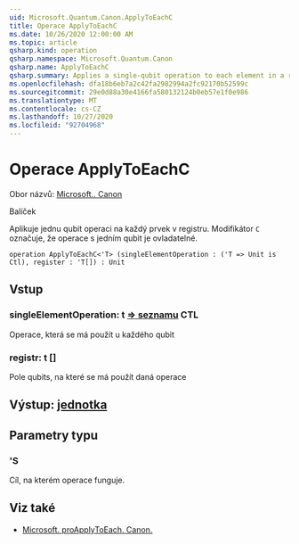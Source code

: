 ```yaml
---
uid: Microsoft.Quantum.Canon.ApplyToEachC
title: Operace ApplyToEachC
ms.date: 10/26/2020 12:00:00 AM
ms.topic: article
qsharp.kind: operation
qsharp.namespace: Microsoft.Quantum.Canon
qsharp.name: ApplyToEachC
qsharp.summary: Applies a single-qubit operation to each element in a register. The modifier `C` indicates that the single-qubit operation is controllable.
ms.openlocfilehash: dfa18b6eb7a2c42fa2982994a2fc92170b52599c
ms.sourcegitcommit: 29e0d88a30e4166fa580132124b0eb57e1f0e986
ms.translationtype: MT
ms.contentlocale: cs-CZ
ms.lasthandoff: 10/27/2020
ms.locfileid: "92704968"
---
```

# <a name="applytoeachc-operation"></a>Operace ApplyToEachC

Obor názvů: [Microsoft.. Canon](xref:Microsoft.Quantum.Canon)

Balíček [](https://nuget.org/packages/)


Aplikuje jednu qubit operaci na každý prvek v registru.
Modifikátor `C` označuje, že operace s jedním qubit je ovladatelné.

```qsharp
operation ApplyToEachC<'T> (singleElementOperation : ('T => Unit is Ctl), register : 'T[]) : Unit
```


## <a name="input"></a>Vstup

### <a name="singleelementoperation--t--unit-ctl"></a>singleElementOperation: t [=> seznamu](xref:microsoft.quantum.lang-ref.unit) CTL

Operace, která se má použít u každého qubit


### <a name="register--t"></a>registr: t []

Pole qubits, na které se má použít daná operace



## <a name="output--unit"></a>Výstup: [jednotka](xref:microsoft.quantum.lang-ref.unit)



## <a name="type-parameters"></a>Parametry typu

### <a name="t"></a>'S

Cíl, na kterém operace funguje.

## <a name="see-also"></a>Viz také

- [Microsoft. proApplyToEach. Canon.](xref:Microsoft.Quantum.Canon.ApplyToEach)